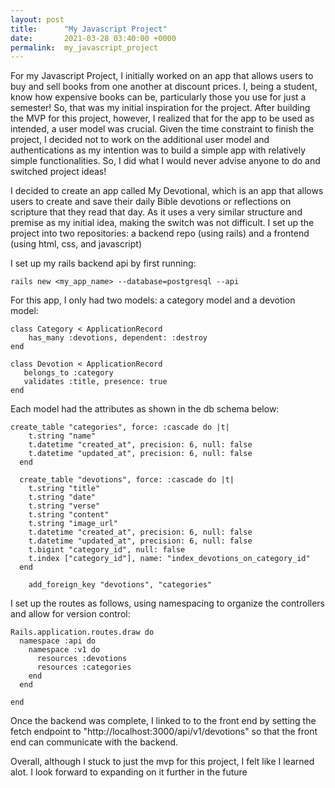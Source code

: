 ```yaml
---
layout: post
title:      "My Javascript Project"
date:       2021-03-28 03:40:00 +0000
permalink:  my_javascript_project
---
```



For my Javascript Project, I initially worked on an app that allows users to buy and sell books from one another at discount prices. I, being a student, know how expensive books can be, particularly those you use for just a semester! So, that was my initial inspiration for the project. After building the MVP for this project, however, I realized that for the app to be used as intended, a user model was crucial. Given the time constraint to finish the project, I decided not to work on the additional user model and authentications as my intention was to build a simple app with relatively simple functionalities. So, I did what I would never advise anyone to do and switched project ideas! 

I decided to create an app called My Devotional, which is an app that allows users to create and save their daily Bible devotions or reflections on scripture that they read that day. As it uses a very similar structure and premise as my initial idea, making the switch was not difficult. I set up the project into two repositories: a backend repo (using rails) and a frontend (using html, css, and javascript)

I set up my rails backend api by first running:

```
rails new <my_app_name> --database=postgresql --api
```

For this app, I only had two models: a category model and a devotion model:

```
class Category < ApplicationRecord
    has_many :devotions, dependent: :destroy
end

class Devotion < ApplicationRecord
   belongs_to :category 
   validates :title, presence: true
end

```

Each model had the attributes as shown in the db schema below:

```
create_table "categories", force: :cascade do |t|
    t.string "name"
    t.datetime "created_at", precision: 6, null: false
    t.datetime "updated_at", precision: 6, null: false
  end

  create_table "devotions", force: :cascade do |t|
    t.string "title"
    t.string "date"
    t.string "verse"
    t.string "content"
    t.string "image_url"
    t.datetime "created_at", precision: 6, null: false
    t.datetime "updated_at", precision: 6, null: false
    t.bigint "category_id", null: false
    t.index ["category_id"], name: "index_devotions_on_category_id"
  end
	
	add_foreign_key "devotions", "categories"
```

I set up the routes as follows, using namespacing to organize the controllers and allow for version control:

```
Rails.application.routes.draw do
  namespace :api do
    namespace :v1 do
      resources :devotions
      resources :categories
    end
  end

end

```

Once the backend was complete, I linked to to the front end by setting the fetch endpoint to "http://localhost:3000/api/v1/devotions" so that the front end can communicate with the backend. 

Overall, although I stuck to just the mvp for this project, I felt like I learned alot. I look forward to expanding on it further in the future
